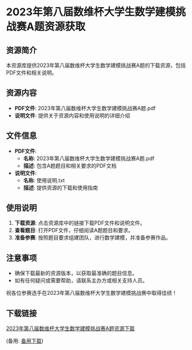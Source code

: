 # 2023年第八届数维杯大学生数学建模挑战赛A题资源获取

## 资源简介

本资源库提供2023年第八届数维杯大学生数学建模挑战赛A题的下载资源，包括PDF文件和相关说明。

## 资源内容

- **PDF文件**: 2023年第八届数维杯大学生数学建模挑战赛A题.pdf
- **说明文件**: 提供关于资源内容和使用说明的详细介绍

## 文件信息

- **PDF文件**:
    - **名称**: 2023年第八届数维杯大学生数学建模挑战赛A题.pdf
    - **描述**: 包含A题题目和相关要求的PDF文档
- **说明文件**:
    - **名称**: 使用说明.txt
    - **描述**: 提供资源的下载和使用指南

## 使用说明

1. **下载资源**: 点击资源库中的链接下载PDF文件和说明文件。
2. **查看题目**: 打开PDF文件，仔细阅读A题题目和要求。
3. **准备参赛**: 按照题目要求组建团队，进行数学建模，并准备参赛作品。

## 注意事项

- 确保下载最新的资源版本，以获取最准确的题目信息。
- 如有任何疑问或需要帮助，请联系主办方或相关支持人员。

祝各位参赛选手在2023年第八届数维杯大学生数学建模挑战赛中取得佳绩！

## 下载链接
[2023年第八届数维杯大学生数学建模挑战赛A题资源下载](https://pan.quark.cn/s/4a413d91df5f) 

(备用: [备用下载](https://pan.baidu.com/s/1bAuuTOBYM2nCqONSGdiMCg?pwd=1234))

